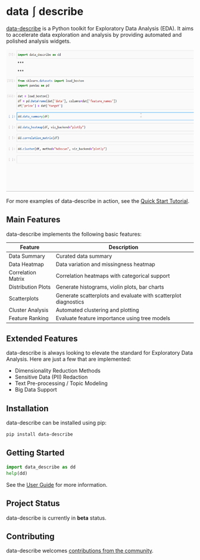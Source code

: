 # data ⎰ describe

[data-describe](https://data-describe.github.io/data-describe/) is a Python toolkit for Exploratory Data Analysis (EDA). It aims to accelerate data exploration and analysis by providing automated and polished analysis widgets.

<img src="/docs/imgs/demo.gif" height="382" width="610" />

For more examples of data-describe in action, see the [Quick Start Tutorial](examples/Tutorial.ipynb).

## Main Features

data-describe implements the following basic features:

| Feature      | Description |
| ----------- | ----------- |
| Data Summary      | Curated data summary       |
| Data Heatmap   | Data variation and missingness heatmap        |
| Correlation Matrix   | Correlation heatmaps with categorical support        |
| Distribution Plots   | Generate histograms, violin plots, bar charts        |
| Scatterplots   | Generate scatterplots and evaluate with scatterplot diagnostics        |
| Cluster Analysis   | Automated clustering and plotting        |
| Feature Ranking   | Evaluate feature importance using tree models        |

## Extended Features

data-describe is always looking to elevate the standard for Exploratory Data Analysis. Here are just a few that are implemented:

* Dimensionality Reduction Methods
* Sensitive Data (PII) Redaction
* Text Pre-processing / Topic Modeling
* Big Data Support


## Installation

data-describe can be installed using pip:

```
pip install data-describe
```

## Getting Started

```python
import data_describe as dd
help(dd)
```

See the [User Guide](https://data-describe.github.io/data-describe/docs/master/_notebooks/user_guide.html) for more information.

## Project Status

data-describe is currently in **beta** status.

## Contributing

data-describe welcomes [contributions from the community](./CONTRIBUTING.md).



